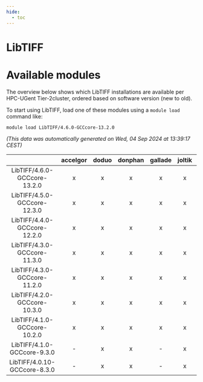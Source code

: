 ```yaml
---
hide:
  - toc
---
```


LibTIFF
=======

# Available modules


The overview below shows which LibTIFF installations are available per HPC-UGent Tier-2cluster, ordered based on software version (new to old).

To start using LibTIFF, load one of these modules using a `module load` command like:

```shell
module load LibTIFF/4.6.0-GCCcore-13.2.0
```

*(This data was automatically generated on Wed, 04 Sep 2024 at 13:39:17 CEST)*  

| |accelgor|doduo|donphan|gallade|joltik|shinx|skitty|
| :---: | :---: | :---: | :---: | :---: | :---: | :---: | :---: |
|LibTIFF/4.6.0-GCCcore-13.2.0|x|x|x|x|x|x|x|
|LibTIFF/4.5.0-GCCcore-12.3.0|x|x|x|x|x|x|x|
|LibTIFF/4.4.0-GCCcore-12.2.0|x|x|x|x|x|x|x|
|LibTIFF/4.3.0-GCCcore-11.3.0|x|x|x|x|x|x|x|
|LibTIFF/4.3.0-GCCcore-11.2.0|x|x|x|x|x|-|x|
|LibTIFF/4.2.0-GCCcore-10.3.0|x|x|x|x|x|-|x|
|LibTIFF/4.1.0-GCCcore-10.2.0|x|x|x|x|x|-|x|
|LibTIFF/4.1.0-GCCcore-9.3.0|-|x|x|-|x|-|x|
|LibTIFF/4.0.10-GCCcore-8.3.0|-|x|x|-|x|-|x|
